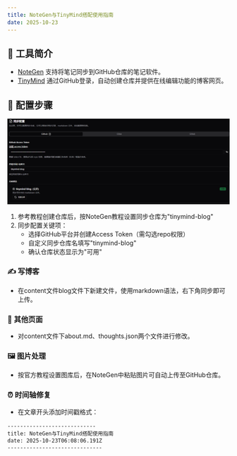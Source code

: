 ```yaml
---
title: NoteGen与TinyMind搭配使用指南
date: 2025-10-23
---
```


## 🔗 **工具简介**

* [NoteGen](https://notegen.top/) 支持将笔记同步到GitHub仓库的笔记软件。
* [TinyMind](https://github.com/mazzzystar/tinymind) 通过GitHub登录，自动创建仓库并提供在线编辑功能的博客网页。

## 📝 **配置步骤**

![屏幕截图 2025-10-23 172755.png](https://raw.githubusercontent.com/Aleeyoo/note-gen-image-sync/main/a8333a4c-cc06-4550-af00-474c9aae4b8c.png)

1. 参考教程创建仓库后，按NoteGen教程设置同步仓库为"tinymind-blog"
2. 同步配置关键项：
   * 选择GitHub平台并创建Access Token（需勾选repo权限）
   * 自定义同步仓库名填写"tinymind-blog"
   * 确认仓库状态显示为"可用"

### ✍️ **写博客**

* 在content文件blog文件下新建文件，使用markdown语法，右下角同步即可上传。

### 📃 **其他页面**

* 对content文件下about.md、thoughts.json两个文件进行修改。

### 🖼️ **图片处理**

* 按官方教程设置图库后，在NoteGen中粘贴图片可自动上传至GitHub仓库。

### ⏰ **时间轴修复**

* 在文章开头添加时间戳格式：

```
----------------------------
title: NoteGen与TinyMind搭配使用指南
date: 2025-10-23T06:08:06.191Z
------------------------------
```

